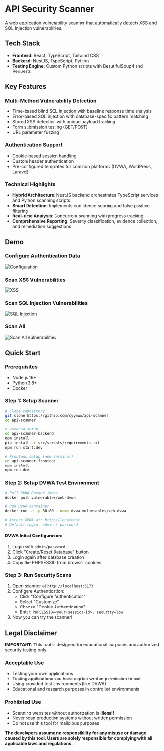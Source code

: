 # API Security Scanner

A web application vulnerability scanner that automatically detects XSS and SQL Injection vulnerabilities.

## Tech Stack
- **Frontend**: React, TypeScript, Tailwind CSS
- **Backend**: NestJS, TypeScript, Python
- **Testing Engine**: Custom Python scripts with BeautifulSoup4 and Requests

## Key Features

### Multi-Method Vulnerability Detection
- Time-based blind SQL injection with baseline response time analysis
- Error-based SQL injection with database-specific pattern matching
- Stored XSS detection with unique payload tracking
- Form submission testing (GET/POST)
- URL parameter fuzzing

### Authentication Support
- Cookie-based session handling
- Custom header authentication
- Pre-configured templates for common platforms (DVWA, WordPress, Laravel)

### Technical Highlights
- **Hybrid Architecture**: NestJS backend orchestrates TypeScript services and Python scanning scripts
- **Smart Detection**: Implements confidence scoring and false positive filtering
- **Real-time Analysis**: Concurrent scanning with progress tracking
- **Comprehensive Reporting**: Severity classification, evidence collection, and remediation suggestions

## Demo
### Configure Authentication Data
![Configuration](assets/configure.gif)
### Scan XSS Vulnerabilities
![XSS](assets/XSS.gif)
### Scan SQL Injection Vulnerabilities
![SQL Injection](assets/SQL%20Injection.gif)
### Scan All
![Scan All Vulnerabilities](assets/ScanAll.gif)

## Quick Start

### Prerequisites

- Node.js 16+
- Python 3.8+
- Docker

### Step 1: Setup Scanner

```bash
# Clone repository
git clone https://github.com/cyywww/api-scanner
cd api-scanner

# Backend setup
cd api-scanner-backend
npm install
pip install -r src/scripts/requirements.txt
npm run start:dev

# Frontend setup (new terminal)
cd api-scanner-frontend
npm install
npm run dev
```

### Step 2: Setup DVWA Test Environment

```bash
# Pull DVWA Docker image
docker pull vulnerables/web-dvwa

# Run DVWA container
docker run -d -p 80:80 --name dvwa vulnerables/web-dvwa

# Access DVWA at: http://localhost
# Default login: admin / password
```

#### DVWA Initial Configuration:

1. Login with `admin/password`
2. Click "Create/Reset Database" button
3. Login again after database creation
4. Copy the PHPSESSID from browser cookies

### Step 3: Run Security Scans

1. Open scanner at `http://localhost:5173`
2. Configure Authentication:
   - Click "Configure Authentication"
   - Select "Customize"
   - Choose "Cookie Authentication"
   - Enter: `PHPSESSID=<your-session-id>; security=low`
3. Now you can try the scanner! 

## Legal Disclaimer

**IMPORTANT**: This tool is designed for educational purposes and authorized security testing only.

### Acceptable Use

- Testing your own applications
- Testing applications you have explicit written permission to test
- Using provided test environments (like DVWA)
- Educational and research purposes in controlled environments

### Prohibited Use

- Scanning websites without authorization is **illegal!**
- Never scan production systems without written permission
- Do not use this tool for malicious purposes

**The developers assume no responsibility for any misuse or damage caused by this tool. Users are solely responsible for complying with all applicable laws and regulations.**

